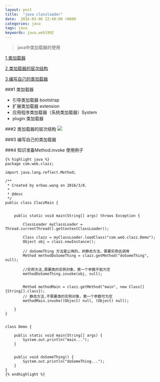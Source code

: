 ```yaml
---
layout: post
title:  "java classloader"
date:  2016-03-06 22:40:00 +0800
categories: java
tags: java
keywords: java,web1992
---
```



> java中类加载器的使用
>

[1,类加载器](#1)

[2,类加载器的层次结构](#2)

[3,编写自己的类加载器](#3)

###1 类加载器

- 引导类加载器 bootstrap
- 扩展类加载器 extension
- 应用程序类加载器（系统类加载器）System
- plugin 类加载器

<!--more-->

###2 类加载器的层次结构
![](http://i.imgur.com/l2Qgtuz.png)

###3 编写自己的类加载器


###4 知识准备Method.invoke 使用例子


	{% highlight java %}
	package com.web.clazz;

	import java.lang.reflect.Method;

	/**
	 * Created by erbao.wang on 2016/3/8.
	 *
	 * @desc
	 */
	public class ClazzMain {


		public static void main(String[] args) throws Exception {

			ClassLoader myClassLoader = Thread.currentThread().getContextClassLoader();

			Class clazz = myClassLoader.loadClass("com.web.clazz.Demo");
			Object obj = clazz.newInstance();

			// doSomeThing 方法是公用的，非静态方法，需要实例去调用
			Method methodDoSomeThing = clazz.getMethod("doSomeThing", null);

			//实例方法,需要类的实例对象，第一个参数不能为空
			methodDoSomeThing.invoke(obj, null);


			Method methodMain = clazz.getMethod("main", new Class[]{String[].class});
			// 静态方法,不需要类的实例对象，第一个参数可为空
			methodMain.invoke((Object) null, (Object) null);

		}
	}


	class Demo {

		public static void main(String[] args) {
			System.out.println("main...");
		}


		public void doSomeThing() {
			System.out.println("doSomeThing...");
		}
	}	
	{% endhighlight %}
	
